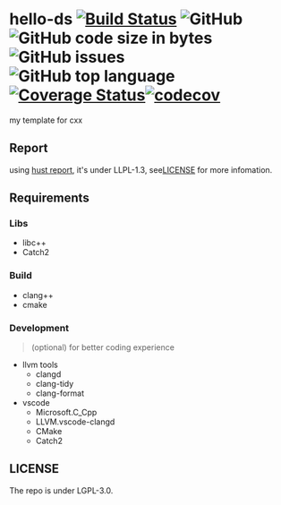 # hello-ds [![Build Status](https://travis-ci.com/colinaaa/hello-ds.svg?branch=master)](https://travis-ci.com/colinaaa/hello-ds) ![GitHub](https://img.shields.io/github/license/colinaaa/hello-ds) ![GitHub code size in bytes](https://img.shields.io/github/languages/code-size/colinaaa/hello-ds) ![GitHub issues](https://img.shields.io/github/issues/colinaaa/hello-ds) ![GitHub top language](https://img.shields.io/github/languages/top/colinaaa/hello-ds)[![Coverage Status](https://coveralls.io/repos/github/colinaaa/hello-ds/badge.svg?branch=master)](https://coveralls.io/github/colinaaa/hello-ds?branch=master)[![codecov](https://codecov.io/gh/colinaaa/hello-ds/branch/master/graph/badge.svg)](https://codecov.io/gh/colinaaa/hello-ds)

my template for cxx

## Report

using [hust report](https://github.com/hust-latex/hustreport), it's under LLPL-1.3, see[LICENSE](./doc/LICENSE) for more infomation.

## Requirements

### Libs

- libc++
- Catch2

### Build
- clang++
- cmake

### Development

> (optional) for better coding experience

- llvm tools
  - clangd
  - clang-tidy
  - clang-format
- vscode
  - Microsoft.C_Cpp
  - LLVM.vscode-clangd
  - CMake
  - Catch2

## LICENSE

The repo is under LGPL-3.0.
